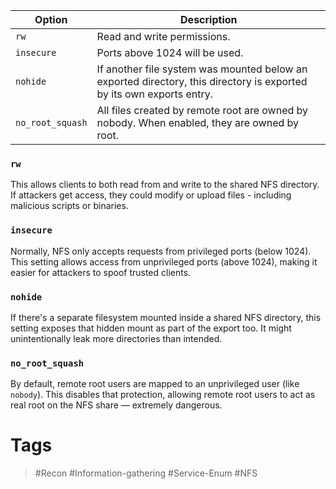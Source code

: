 | Option           | Description                                                                                                          |
| ---------------- | -------------------------------------------------------------------------------------------------------------------- |
| `rw`             | Read and write permissions.                                                                                          |
| `insecure`       | Ports above 1024 will be used.                                                                                       |
| `nohide`         | If another file system was mounted below an exported directory, this directory is exported by its own exports entry. |
| `no_root_squash` | All files created by remote root are owned by nobody. When enabled, they are owned by root.                          |
### `rw`

This allows clients to both read from and write to the shared NFS directory. If attackers get access, they could modify or upload files - including malicious scripts or binaries.
### `insecure`

Normally, NFS only accepts requests from privileged ports (below 1024). This setting allows access from unprivileged ports (above 1024), making it easier for attackers to spoof trusted clients.
### `nohide`

If there's a separate filesystem mounted inside a shared NFS directory, this setting exposes that hidden mount as part of the export too. It might unintentionally leak more directories than intended.
### `no_root_squash`

By default, remote root users are mapped to an unprivileged user (like `nobody`). This disables that protection, allowing remote root users to act as real root on the NFS share — extremely dangerous.
# Tags

> #Recon #Information-gathering #Service-Enum #NFS